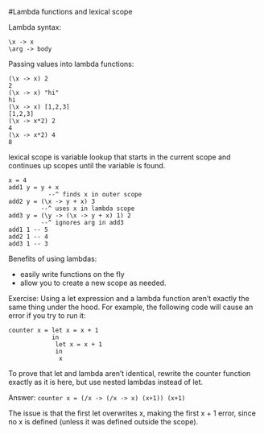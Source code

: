 #Lambda functions and lexical scope

Lambda syntax:
```
\x -> x
\arg -> body
```

Passing values into lambda functions:
```
(\x -> x) 2
2
(\x -> x) "hi"
hi
(\x -> x) [1,2,3]
[1,2,3]
(\x -> x*2) 2
4
(\x -> x*2) 4
8
```

lexical scope is variable lookup that starts in the
current scope and continues up scopes until the variable
is found.

```
x = 4
add1 y = y + x
           --^ finds x in outer scope
add2 y = (\x -> y + x) 3
         --^ uses x in lambda scope
add3 y = (\y -> (\x -> y + x) 1) 2
         --^ ignores arg in add3 
add1 1 -- 5
add2 1 -- 4
add3 1 -- 3
```

Benefits of using lambdas:
- easily write functions on the fly
- allow you to create a new scope as needed.

Exercise:
Using a let expression and a lambda function aren’t
exactly the same thing under the hood. For example,
the following code will cause an error if you try to 
run it:
```
counter x = let x = x + 1
            in
             let x = x + 1
             in
              x
```
To prove that let and lambda aren’t identical,
rewrite the counter function exactly as it is here,
but use nested lambdas instead of let.

Answer:
`counter x = (/x -> (/x -> x) (x+1)) (x+1)`

The issue is that the first let overwrites x, making the
first x + 1 error, since no x is defined (unless it was
defined outside the scope).